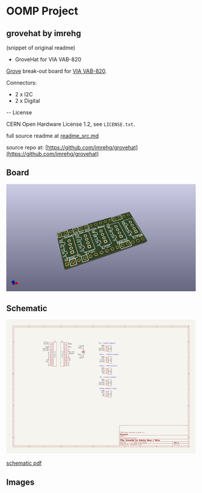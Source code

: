 # OOMP Project  
## grovehat  by imrehg  
  
(snippet of original readme)  
  
- GroveHat for VIA VAB-820  
  
[Grove][grove] break-out board for [VIA VAB-820](vab820).  
  
Connectors:  
  
 * 2 x I2C  
 * 2 x Digital  
  
[grove]: http://www.seeedstudio.com/wiki/Grove_System "Grove System"  
[vab820]: http://www.viaembedded.com/en/boards/pico-itx/vab-820/ "VAB-820 product page"  
  
-- License  
  
CERN Open Hardware License 1.2, see `LICENSE.txt`.  
  
  full source readme at [readme_src.md](readme_src.md)  
  
source repo at: [https://github.com/imrehg/grovehat](https://github.com/imrehg/grovehat)  
## Board  
  
[![working_3d.png](working_3d_600.png)](working_3d.png)  
## Schematic  
  
[![working_schematic.png](working_schematic_600.png)](working_schematic.png)  
  
[schematic pdf](working_schematic.pdf)  
## Images  
